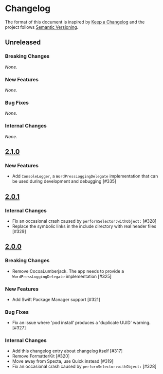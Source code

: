 # Changelog

The format of this document is inspired by [Keep a Changelog](https://keepachangelog.com/en/1.0.0/) and the project follows [Semantic Versioning](https://semver.org/spec/v2.0.0.html).

<!-- This is a comment, you won't see it when GitHub renders the Markdown file.

When releasing a new version:

1. Remove any empty section (those with `_None._`)
2. Update the `## Unreleased` header to `## [<version_number>](https://github.com/wordpress-mobile/WordPress-iOS-Shared/releases/tag/<version_number>)`
3. Add a new "Unreleased" section for the next iteration, by copy/pasting the following template:

## Unreleased

### Breaking Changes

_None._

### New Features

_None._

### Bug Fixes

_None._

### Internal Changes

_None._

-->

## Unreleased

### Breaking Changes

_None._

### New Features

_None._

### Bug Fixes

_None._

### Internal Changes

_None._

## [2.1.0](https://github.com/wordpress-mobile/WordPress-iOS-Shared/releases/tag/2.1.0)

### New Features

- Add `ConsoleLogger`, a `WordPressLoggingDelegate` implementation that can be used during development and debugging [#335]

## [2.0.1](https://github.com/wordpress-mobile/WordPress-iOS-Shared/releases/tag/2.0.1)

### Internal Changes

- Fix an occasional crash caused by `performSelector:withObject:` [#328]
- Replace the symbolic links in the include directory with real header files [#329]

## [2.0.0](https://github.com/wordpress-mobile/WordPress-iOS-Shared/releases/tag/2.0.0)

### Breaking Changes

- Remove CocoaLumberjack. The app needs to provide a `WordPressLoggingDelegate` implementation [#325]

### New Features

- Add Swift Package Manager support [#321]

### Bug Fixes

- Fix an issue where 'pod install' produces a 'duplicate UUID' warning. [#327]

### Internal Changes

- Add this changelog entry about changelog itself [#317]
- Remove FormatterKit [#320]
- Move away from Specta, use Quick instead [#319]
- Fix an occasional crash caused by `performSelector:withObject:` [#328]
